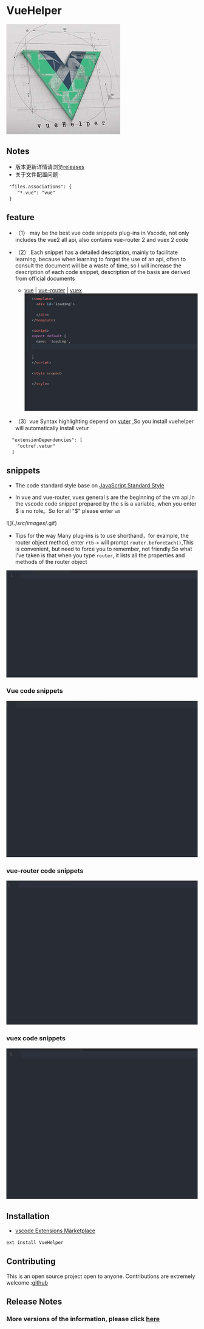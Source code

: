 # VueHelper

 ![logo](./src/images/logo.jpg)

## Notes

- 版本更新详情请浏览[releases](https://github.com/OYsun/vscode-VueHelper/releases)
- 关于文件配置问题

```
 "files.associations": {
    "*.vue": "vue"
 }
```

## feature
- （1） may be the best vue code snippets plug-ins in Vscode, not only includes the vue2 all api, also contains vue-router 2 and vuex 2 code 

- （2） Each snippet has a detailed description, mainly to facilitate learning, because when learning to forget the use of an api, often to consult the document will be a waste of time, so I will increase the description of each code snippet, description of the basis are derived from official documents 
    - [vue](http://cn.vuejs.org/) | [vue-router](https://router.vuejs.org/zh-cn/) |  [vuex](https://vuex.vuejs.org/zh-cn/)
![zh](./src/images/description.gif)

- （3）vue Syntax highlighting depend on [vuter](https://github.com/octref/vetur) ,So you install vuehelper will automatically install vetur

```
  "extensionDependencies": [
    "octref.vetur"
  ]
```


## snippets

- The code standard style base on [JavaScript Standard Style](https://github.com/feross/standard/blob/master/RULES.md#javascript-standard-style) 

- In vue and vue-router, vuex general `$` are the beginning of the vm api,In the vscode code snippet prepared by the `$` is a variable, when you enter $ is no role。So for all "$" please enter `vm` 

![$](./src/images/$.gif)

- Tips for the way Many plug-ins is to use shorthand，for example, the router object method, enter `rtb->` will prompt `router.beforeEach()`,This is convenient, but need to force you to remember, not friendly.So what I've taken is that when you type `router`, it lists all the properties and methods of the router object 

![snippets](./src/images/snippet.gif)

### Vue code snippets

![vue](./src/images/VueSnippets.gif)


### vue-router code snippets

![vue-router](./src/images/VueRouterSnippets.gif)


### vuex code snippets

![vuex](./src/images/VuexSnippets.gif)


## Installation

* [vscode Extensions Marketplace](https://marketplace.visualstudio.com/items?itemName=oysun.vuehelper)
```javascript
ext install VueHelper
```

## Contributing
This is an open source project open to anyone. Contributions are extremely welcome :[github](https://github.com/OYsun/vscode-VueHelper) 

## Release Notes

### More versions of the information, please click [here](https://github.com/OYsun/vscode-VueHelper/releases) 



